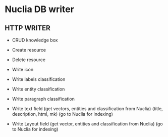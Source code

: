 # Nuclia DB writer

## HTTP WRITER

- CRUD knowledge box
- Create resource
- Delete resource
- Write icon
- Write labels classification
- Write entity classification
- Write paragraph classification

- Write text field (get vectors, entities and classification from Nuclia) (title, description, html, mk) (go to Nuclia for indexing)
- Write Layout field (get vector, entities and classification from Nuclia) (go to Nuclia for indexing)
